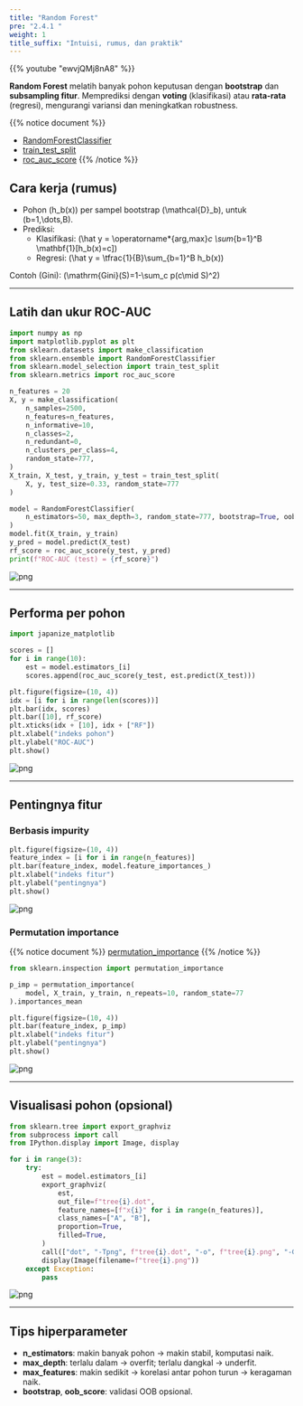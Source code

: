 ```yaml
---
title: "Random Forest"
pre: "2.4.1 "
weight: 1
title_suffix: "Intuisi, rumus, dan praktik"
---
```


{{% youtube "ewvjQMj8nA8" %}}

<div class="pagetop-box">
  <p><b>Random Forest</b> melatih banyak pohon keputusan dengan <b>bootstrap</b> dan <b>subsampling fitur</b>. Memprediksi dengan <b>voting</b> (klasifikasi) atau <b>rata-rata</b> (regresi), mengurangi variansi dan meningkatkan robustness.</p>
</div>

{{% notice document %}}
- [RandomForestClassifier](https://scikit-learn.org/stable/modules/generated/sklearn.ensemble.RandomForestClassifier.html)
- [train_test_split](https://scikit-learn.org/stable/modules/generated/sklearn.model_selection.train_test_split.html)
- [roc_auc_score](https://scikit-learn.org/stable/modules/generated/sklearn.metrics.roc_auc_score.html)
{{% /notice %}}

## Cara kerja (rumus)
- Pohon \(h_b(x)\) per sampel bootstrap \(\mathcal{D}_b\), untuk \(b=1,\dots,B\).
- Prediksi:
  - Klasifikasi: \(\hat y = \operatorname*{arg\,max}_c \sum_{b=1}^B \mathbf{1}[h_b(x)=c]\)
  - Regresi: \(\hat y = \tfrac{1}{B}\sum_{b=1}^B h_b(x)\)

Contoh (Gini): \(\mathrm{Gini}(S)=1-\sum_c p(c\mid S)^2\)

---

## Latih dan ukur ROC-AUC
```python
import numpy as np
import matplotlib.pyplot as plt
from sklearn.datasets import make_classification
from sklearn.ensemble import RandomForestClassifier
from sklearn.model_selection import train_test_split
from sklearn.metrics import roc_auc_score

n_features = 20
X, y = make_classification(
    n_samples=2500,
    n_features=n_features,
    n_informative=10,
    n_classes=2,
    n_redundant=0,
    n_clusters_per_class=4,
    random_state=777,
)
X_train, X_test, y_train, y_test = train_test_split(
    X, y, test_size=0.33, random_state=777
)

model = RandomForestClassifier(
    n_estimators=50, max_depth=3, random_state=777, bootstrap=True, oob_score=True
)
model.fit(X_train, y_train)
y_pred = model.predict(X_test)
rf_score = roc_auc_score(y_test, y_pred)
print(f"ROC-AUC (test) = {rf_score}")
```

![png](/images/basic/ensemble/RandomForest_files/RandomForest_6_0.png)

---

## Performa per pohon
```python
import japanize_matplotlib

scores = []
for i in range(10):
    est = model.estimators_[i]
    scores.append(roc_auc_score(y_test, est.predict(X_test)))

plt.figure(figsize=(10, 4))
idx = [i for i in range(len(scores))]
plt.bar(idx, scores)
plt.bar([10], rf_score)
plt.xticks(idx + [10], idx + ["RF"])
plt.xlabel("indeks pohon")
plt.ylabel("ROC-AUC")
plt.show()
```

![png](/images/basic/ensemble/RandomForest_files/RandomForest_6_0.png)

---

## Pentingnya fitur

### Berbasis impurity
```python
plt.figure(figsize=(10, 4))
feature_index = [i for i in range(n_features)]
plt.bar(feature_index, model.feature_importances_)
plt.xlabel("indeks fitur")
plt.ylabel("pentingnya")
plt.show()
```

![png](/images/basic/ensemble/RandomForest_files/RandomForest_8_0.png)

### Permutation importance
{{% notice document %}}
[permutation_importance](https://scikit-learn.org/stable/modules/generated/sklearn.inspection.permutation_importance.html)
{{% /notice %}}

```python
from sklearn.inspection import permutation_importance

p_imp = permutation_importance(
    model, X_train, y_train, n_repeats=10, random_state=77
).importances_mean

plt.figure(figsize=(10, 4))
plt.bar(feature_index, p_imp)
plt.xlabel("indeks fitur")
plt.ylabel("pentingnya")
plt.show()
```

![png](/images/basic/ensemble/RandomForest_files/RandomForest_10_0.png)

---

## Visualisasi pohon (opsional)
```python
from sklearn.tree import export_graphviz
from subprocess import call
from IPython.display import Image, display

for i in range(3):
    try:
        est = model.estimators_[i]
        export_graphviz(
            est,
            out_file=f"tree{i}.dot",
            feature_names=[f"x{i}" for i in range(n_features)],
            class_names=["A", "B"],
            proportion=True,
            filled=True,
        )
        call(["dot", "-Tpng", f"tree{i}.dot", "-o", f"tree{i}.png", "-Gdpi=500"])
        display(Image(filename=f"tree{i}.png"))
    except Exception:
        pass
```

![png](/images/basic/ensemble/RandomForest_files/RandomForest_12_0.png)

---

## Tips hiperparameter
- <b>n_estimators</b>: makin banyak pohon → makin stabil, komputasi naik.
- <b>max_depth</b>: terlalu dalam → overfit; terlalu dangkal → underfit.
- <b>max_features</b>: makin sedikit → korelasi antar pohon turun → keragaman naik.
- <b>bootstrap</b>, <b>oob_score</b>: validasi OOB opsional.

